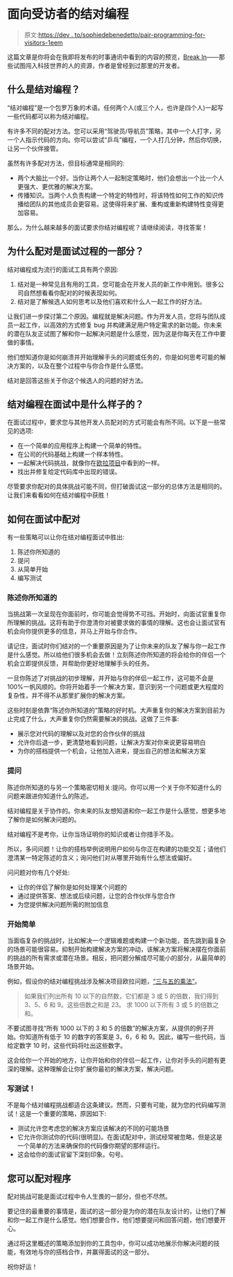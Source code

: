 # 面向受访者的结对编程

> 原文:[https://dev . to/sophiedebenedetto/pair-programming-for-visitors-1eem](https://dev.to/sophiedebenedetto/pair-programming-for-interviewees-1eem)

这篇文章是你将会在我即将发布的时事通讯中看到的内容的预览，[Break In](https://www.break-in.tech/coming-soon)——那些试图闯入科技世界的人的资源，作者是曾经到过那里的开发者。

## [](#what-is-pair-programming)什么是结对编程？

“结对编程”是一个包罗万象的术语。任何两个人(或三个人，也许是四个人)一起写一些代码都可以称为结对编程。

有许多不同的配对方法。您可以采用“驾驶员/导航员”策略，其中一个人打字，另一个人指示代码的方向。你可以尝试“乒乓”编程，一个人打几分钟，然后你切换，让另一个伙伴接管。

虽然有许多配对方法，但目标通常是相同的:

*   两个大脑比一个好。当你让两个人一起制定策略时，他们会想出一个比一个人更强大、更优雅的解决方案。
*   传播知识。当两个人负责构建一个特定的特性时，将该特性如何工作的知识传播给团队的其他成员会更容易。这使得将来扩展、重构或重新构建特性变得更加容易。

那么，为什么越来越多的面试要求你结对编程呢？请继续阅读，寻找答案！

## [](#why-is-pairing-part-of-the-interview-process)为什么配对是面试过程的一部分？

结对编程成为流行的面试工具有两个原因:

1.  结对是一种常见且有用的工具，您可能会在开发人员的新工作中用到。很多公司自然想看看你配对的时候表现如何。
2.  结对是了解候选人如何思考以及他们喜欢和什么人一起工作的好方法。

让我们进一步探讨第二个原因。编程就是解决问题。作为开发人员，您将与团队成员一起工作，以高效的方式修复 bug 并构建满足用户特定需求的新功能。你未来的潜在队友正试图了解和你一起解决问题是什么感觉，因为这是你每天在工作中要做的事情。

他们想知道你是如何崩溃并开始理解手头的问题或任务的，你是如何思考可能的解决方案的，以及在整个过程中与你合作是什么感觉。

结对是回答这些关于你这个候选人的问题的好方法。

## [](#what-does-pair-programming-look-like-in-an-interview)结对编程在面试中是什么样子的？

在面试过程中，要求您与其他开发人员配对的方式可能会有所不同。以下是一些常见的选项:

*   在一个简单的应用程序上构建一个简单的特性。
*   在公司的代码基础上构建一个样本特性。
*   一起解决代码挑战，就像你在[欧拉项目](https://projecteuler.net/)中看到的一样。
*   找出并修复给定代码库中出现的错误。

尽管要求你配对的具体挑战可能不同，但打破面试这一部分的总体方法是相同的。让我们来看看如何在结对编程中获胜！

## [](#how-to-pair-in-your-interview)如何在面试中配对

有一些策略可以让你在结对编程面试中胜出:

1.  陈述你所知道的
2.  提问
3.  从简单开始
4.  编写测试

### [](#state-what-you-know)陈述你所知道的

当挑战第一次呈现在你面前时，你可能会觉得势不可挡。开始时，向面试官重复你所理解的挑战。这将有助于你澄清你对被要求做的事情的理解。这也会让面试官有机会向你提供更多的信息，并马上开始与你合作。

请记住，面试时你们结对的一个重要原因是为了让你未来的队友了解与你一起工作是什么感觉。所以给他们很多机会去做！立刻陈述你所知道的将会给你的伴侣一个机会立即提供反馈，并帮助你更好地理解手头的任务。

一旦你陈述了对挑战的初步理解，并开始与你的伴侣一起工作，这可能不会是 100%一帆风顺的。你将开始着手一个解决方案，意识到另一个问题或更大程度的复杂性，并不得不从那里扩展你的解决方案。

这些时刻是依靠“陈述你所知道的”策略的好时机。大声重复你的解决方案到目前为止完成了什么，大声重复你仍然需要解决的挑战。这做了三件事:

*   展示您对代码的理解以及对您的合作伙伴的挑战
*   允许你后退一步，更清楚地看到问题，让解决方案对你来说更容易明白
*   为你的搭档提供一个机会，让他加入进来，提出自己的想法和解决方案

### [](#ask-questions)提问

陈述你所知道的与另一个策略密切相关:提问。你可以用一个关于你不知道什么的问题来跟进你知道什么的陈述。

结对编程是关于协作的。你未来的队友想知道和你一起工作是什么感觉，想更多地了解你是如何解决问题的。

结对编程不是考你，让你当场证明你的知识或者让你措手不及。

所以，多问问题！让你的搭档举例说明用户如何与你正在构建的功能交互；请他们澄清某一特定陈述的含义；询问他们对从哪里开始有什么想法或偏好。

问问题对你有几个好处:

*   让你的伴侣了解你是如何处理某个问题的
*   通过提供答案、想法或后续问题，让您的合作伙伴与您合作
*   为您提供解决问题所需的附加信息

### [](#start-simple)开始简单

当面临复杂的挑战时，比如解决一个逻辑难题或构建一个新功能，首先跳到最复杂的场景可能很容易。抑制开始构建解决方案的冲动，该解决方案将解决摆在你面前的挑战的所有需求或潜在场景。相反，把问题分解成尽可能小的部分，从最简单的场景开始。

例如，假设你的结对编程挑战涉及解决项目欧拉问题，[“三与五的乘法”](https://projecteuler.net/problem=1)。

> 如果我们列出所有 10 以下的自然数，它们都是 3 或 5 的倍数，我们得到 3、5、6 和 9。这些倍数之和是 23。
> 求 1000 以下所有 3 或 5 的倍数之和。

不要试图寻找“所有 1000 以下的 3 和 5 的倍数”的解决方案，从提供的例子开始。你知道所有低于 10 的数字的答案是 3，6，6 和 9。因此，编写一些代码，当给定数字 10 时，这些代码将吐出这些数字。

这会给你一个开始的地方，让你开始和你的伴侣一起工作，让你对手头的问题有更深的理解。这种理解会让你扩展你最初的解决方案，解决问题。

### [](#write-tests)写测试！

不是每个结对编程挑战都适合这条建议。然而，只要有可能，就为您的代码编写测试！这是一个重要的策略，原因如下:

*   测试允许您考虑您的解决方案应该解决的不同的可能场景
*   它允许你测试你的代码(很明显)。在面试配对中，测试经常被忽略，但是这是一个简单的方法来确保你的代码像你期望的那样运行。
*   这会给你的面试官留下深刻印象。句号。

## [](#you-can-pair-program)您可以配对程序

配对挑战可能是面试过程中令人生畏的一部分，但也不尽然。

要记住的最重要的事情是，面试的这一部分是为你的潜在队友设计的，让他们了解和你一起工作是什么感觉。他们想要合作，他们想要提问和回答问题，他们想要开心。

通过将这里概述的策略添加到你的工具包中，你可以成功地展示你解决问题的技能，有效地与你的搭档合作，并赢得面试的这一部分。

祝你好运！